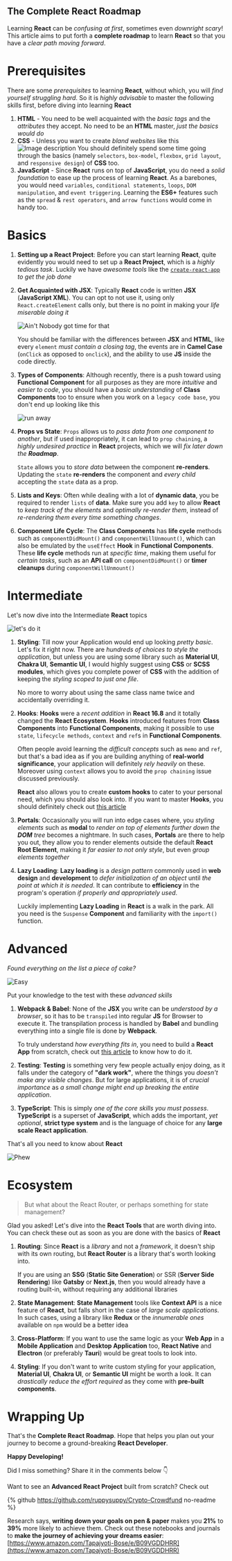 ## The Complete React Roadmap

Learning **React** can be _confusing at first_, sometimes even _downright scary_! This article aims to put forth a **complete roadmap** to learn **React** so that you have a _clear path moving forward_.

# Prerequisites

There are some _prerequisites_ to learning **React**, without which, you will _find yourself struggling hard_. So it is _highly advisable_ to master the following skills first, before diving into learning **React**

1. **HTML** - You need to be well acquainted with the _basic tags_ and the _attributes_ they accept. No need to be an **HTML** master, _just the basics would do_
2. **CSS** - Unless you want to create _bland websites_ like this
    ![Image description](https://cdn.hashnode.com/res/hashnode/image/upload/v1663157933402/ChbvAAYnK.png)
    You should definitely spend some time going through the basics (namely `selectors`, `box-model`, `flexbox`, `grid layout`, and `responsive design`) of **CSS** too.
3. **JavaScript** - Since **React** runs on top of **JavaScript**, you do need a _solid foundation_ to ease up the process of learning **React**. As a barebones, you would need `variables`, `conditional statements`, `loops`, `DOM manipulation`, and `event triggering`.
    Learning the **ES6+** features such as the `spread` & `rest operators`, and `arrow functions` would come in handy too.

# Basics

1. **Setting up a React Project**: Before you can start learning **React**, quite evidently you would need to set up a **React Project**, which is a _highly tedious task_. Luckily we have _awesome tools_ like the [`create-react-app`](https://reactjs.org/docs/create-a-new-react-app.html) _to get the job done_

2. **Get Acquainted with JSX**: Typically **React** code is written **JSX** (**JavaScript XML**). You can opt to not use it, using only `React.createElement` calls only, but there is no point in making your _life miserable doing it_

    ![Ain't Nobody got time for that](https://cdn.hashnode.com/res/hashnode/image/upload/v1663157935329/1tKdymMXp.gif)

    You should be familiar with the differences between **JSX** and **HTML**, like every `element` _must contain a closing tag_, the events are in **Camel Case** (`onClick` as opposed to `onclick`), and the ability to use **JS** inside the code directly.

3. **Types of Components**: Although recently, there is a push toward using **Functional Component** for all purposes as they are more _intuitive_ and _easier to code_, you should have a _basic understanding_ of **Class Components** too to ensure when you work on a `legacy code base`, you don't end up looking like this

    ![run away](https://cdn.hashnode.com/res/hashnode/image/upload/v1663157937477/2w-JnaoX1.gif)

4. **Props vs State**: `Props` allows us to _pass data from one component to another_, but if used inappropriately, it can lead to `prop chaining`, a _highly undesired practice_ in **React** projects, which we will _fix later down the **Roadmap**_.

    `State` allows you to _store data_ between the component **re-renders**. Updating the `state` **re-renders** the component and _every child_ accepting the `state` data as a prop.

5. **Lists and Keys**: Often while dealing with a lot of **dynamic data**, you be required to render `lists` of **data**. Make sure you add `key` to allow **React** to _keep track of the elements_ and _optimally re-render them_, instead of _re-rendering them every time something changes_.

6. **Component Life Cycle**: The **Class Components** has **life cycle** methods such as `componentDidMount()` and `componentWillUnmount()`, which can also be emulated by the `useEffect` **Hook** in **Functional Components**. These **life cycle** methods run at _specific time_, making them useful for _certain tasks_, such as an **API call** on `componentDidMount()` or **timer cleanups** during `componentWillUnmount()`

# Intermediate

Let's now dive into the Intermediate **React** topics

![let's do it](https://cdn.hashnode.com/res/hashnode/image/upload/v1663157939648/TNSqUnbwP.gif)

1. **Styling**: Till now your Application would end up looking _pretty basic_. Let's fix it right now. There are _hundreds of choices to style the application_, but unless you are using some library such as **Material UI**, **Chakra UI**, **Semantic UI**, I would highly suggest using **CSS** or **SCSS modules**, which gives you complete power of **CSS** with the addition of keeping the _styling scoped to just one file_. 

    No more to worry about using the same class name twice and accidentally overriding it.

2. **Hooks**: **Hooks** were a _recent addition_ in **React 16.8** and it totally changed the **React Ecosystem**. **Hooks** introduced features from **Class Components** into **Functional Components**, making it possible to use `state`, `lifecycle methods`, `context` and `ref`s in **Functional Components**.

    Often people avoid learning the _difficult concepts_ such as `memo` and `ref`, but that's a bad idea as if you are building anything of **real-world significance**, your application will definitely _rely heavily_ on these. Moreover using `context` allows you to avoid the `prop chaining` issue discussed previously.

    **React** also allows you to create **custom hooks** to cater to your personal need, which you should also look into. If you want to master **Hooks**, you should definitely check out [this article](https://dev.to/ruppysuppy/react-hooks-gotta-hook-em-all-78b)

3. **Portals**: Occasionally you will run into edge cases where, you _styling elements_ such as **modal** to _render on top of elements further down the **DOM** tree_ becomes a nightmare. In such cases, **Portals** are there to help you out, they allow you to render elements outside the default **React Root Element**, making it _far easier to not only style_, but even _group elements together_

4. **Lazy Loading**: **Lazy loading** is a _design pattern_ commonly used in **web design** and **development** to _defer initialization of an object_ until _the point at which it is needed_. It can contribute to **efficiency** in the program's operation _if properly and appropriately used_.

    Luckily implementing **Lazy Loading** in **React** is a walk in the park. All you need is the `Suspense` **Component** and familiarity with the `import()` function.

# Advanced

_Found everything on the list a piece of cake?_

![Easy](https://cdn.hashnode.com/res/hashnode/image/upload/v1663157942617/xc16CvMlN.gif)

Put your knowledge to the test with these _advanced skills_

1. **Webpack & Babel**: None of the **JSX** you write can be _understood by a browser_, so it has to be `transpiled` into regular **JS** for Browser to execute it. The transpilation process is handled by **Babel** and bundling everything into a single file is done by **Webpack**.

    To truly understand _how everything fits in_, you need to build a **React App** from scratch, check out [this article](https://dev.to/ruppysuppy/create-react-app-from-scratch-like-a-pro-de0) to know how to do it.

2. **Testing**: **Testing** is something very few people actually enjoy doing, as it falls under the category of **"dark work"**, where the things you _doesn't make any visible changes_. But for large applications, it is of _crucial importance_ as _a small change might end up breaking the entire application_.

3. **TypeScript**: This is simply _one of the core skills you must possess_. **TypeScript** is a superset of **JavaScript**, which adds the important, _yet optional_, **strict type system** and is the language of choice for any **large scale React application**.

That's all you need to know about **React**

![Phew](https://cdn.hashnode.com/res/hashnode/image/upload/v1663157945411/pncCioW2g.gif)

# Ecosystem

> But what about the React Router, or perhaps something for state management?

Glad you asked! Let's dive into the **React Tools** that are worth diving into. You can check these out as soon as you are done with the basics of **React**

1. **Routing**: Since **React** is a _library_ and not a _framework_, it doesn't ship with its own routing, but **React Router** is a library that's worth looking into.

    If you are using an **SSG** (**Static Site Generation**) or SSR (**Server Side Rendering**) like **Gatsby** or **Next.js**, then you would already have a routing built-in, without requiring any additional libraries

2. **State Management**: **State Management** tools like **Context API** is a nice feature of **React**, but falls short in the case of _large scale applications_. In such cases, using a library like **Redux** or the _innumerable ones_ available on `npm` would be a better idea

3. **Cross-Platform**: If you want to use the same logic as your **Web App** in a **Mobile Application** and **Desktop Application** too, **React Native** and **Electron** (or preferably **Tauri**) would be great tools to look into. 

4. **Styling**: If you don't want to write custom styling for your application, **Material UI**, **Chakra UI**, or **Semantic UI** might be worth a look. It can _drastically reduce the effort required_ as they come with **pre-built components**.

# Wrapping Up

That's the **Complete React Roadmap**. Hope that helps you plan out your journey to become a ground-breaking **React Developer**.

**Happy Developing!**

Did I miss something? Share it in the comments below 👇

Want to see an **Advanced React Project** built from scratch? Check out

{% github https://github.com/ruppysuppy/Crypto-Crowdfund no-readme %}

Research says, **writing down your goals on pen & paper** makes you **21%** to **39%** more likely to achieve them. Check out these notebooks and journals to **make the journey of achieving your dreams easier**: [https://www.amazon.com/Tapajyoti-Bose/e/B09VGDDHRR](https://www.amazon.com/Tapajyoti-Bose/e/B09VGDDHRR)